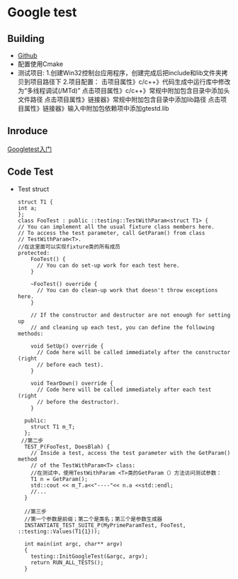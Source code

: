 # Google test

## Building
- [Github](https://github.com/google/googletest.git)
- 配置使用Cmake
- 测试项目:
    1.创建Win32控制台应用程序，创建完成后把include和lib文件夹拷贝到项目路径下
    2.项目配置：
        击项目属性》c/c++》代码生成中运行库中修改为“多线程调试(/MTd)”
        点击项目属性》c/c++》常规中附加包含目录中添加头文件路径
        点击项目属性》链接器》常规中附加包含目录中添加lib路径
        点击项目属性》链接器》输入中附加包依赖项中添加gtestd.lib

## Inroduce
[Googletest入门](https://www.cnblogs.com/zjutzz/p/10304075.html)

## Code Test
- Test struct
  ```
  struct T1 {
  int a;
  };
  class FooTest : public ::testing::TestWithParam<struct T1> {
  // You can implement all the usual fixture class members here.
  // To access the test parameter, call GetParam() from class
  // TestWithParam<T>.
  //在这里面可以实现fixture类的所有成员
  protected:
      FooTest() {
        // You can do set-up work for each test here.
      }

      ~FooTest() override {
        // You can do clean-up work that doesn't throw exceptions here.
      }

      // If the constructor and destructor are not enough for setting up
      // and cleaning up each test, you can define the following methods:

      void SetUp() override {
        // Code here will be called immediately after the constructor (right
        // before each test).
      }

      void TearDown() override {
        // Code here will be called immediately after each test (right
        // before the destructor).
      }

    public:
      struct T1 m_T;
    };
   //第二步
    TEST_P(FooTest, DoesBlah) {
      // Inside a test, access the test parameter with the GetParam() method
      // of the TestWithParam<T> class:
      //在测试中，使用TestWithParam <T>类的GetParam（）方法访问测试参数：
      T1 n = GetParam();
      std::cout << m_T.a<<"----"<< n.a <<std::endl;
      //...
    }

    //第三步
    //第一个参数是前缀；第二个是类名；第三个是参数生成器
    INSTANTIATE_TEST_SUITE_P(MyPrimeParamTest, FooTest, ::testing::Values(T1{1}));

    int main(int argc, char** argv) 
    {
      testing::InitGoogleTest(&argc, argv);
      return RUN_ALL_TESTS();
    }
	```